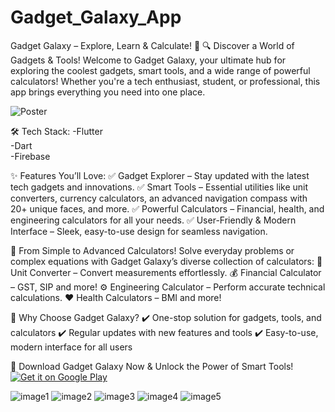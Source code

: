 # Gadget_Galaxy_App
Gadget Galaxy – Explore, Learn & Calculate! 🚀
🔍 Discover a World of Gadgets & Tools!
Welcome to Gadget Galaxy, your ultimate hub for exploring the coolest gadgets, smart tools, and a wide range of powerful calculators! Whether you're a tech enthusiast, student, or professional, this app brings everything you need into one place.

![Poster](https://github.com/user-attachments/assets/359a126a-6105-40da-9553-de01a2d075a7)

🛠️ Tech Stack:
-Flutter <br>
-Dart <br>
-Firebase

✨ Features You’ll Love:
✅ Gadget Explorer – Stay updated with the latest tech gadgets and innovations.
✅ Smart Tools – Essential utilities like unit converters, currency calculators, an advanced navigation compass with 20+ unique faces, and more.
✅ Powerful Calculators – Financial, health, and engineering calculators for all your needs.
✅ User-Friendly & Modern Interface – Sleek, easy-to-use design for seamless navigation.

🔢 From Simple to Advanced Calculators!
Solve everyday problems or complex equations with Gadget Galaxy’s diverse collection of calculators:
📏 Unit Converter – Convert measurements effortlessly.
💰 Financial Calculator – GST, SIP and more!
⚙️ Engineering Calculator – Perform accurate technical calculations.
❤️ Health Calculators – BMI and more!

🚀 Why Choose Gadget Galaxy?
✔️ One-stop solution for gadgets, tools, and calculators
✔️ Regular updates with new features and tools
✔️ Easy-to-use, modern interface for all users

📲 Download Gadget Galaxy Now & Unlock the Power of Smart Tools! <br>
[![Get it on Google Play](https://upload.wikimedia.org/wikipedia/commons/7/78/Google_Play_Store_badge_EN.svg)](https://play.google.com/store/apps/details?id=com.brightmindtechnology.gadgetgalaxy&pcampaignid=web_share)


![image1](https://github.com/user-attachments/assets/0c2b94ec-2ebb-467e-aef0-44388fb93bad)
![image2](https://github.com/user-attachments/assets/477b8785-933b-4b14-a5de-9f67ed31ec3c)
![image3](https://github.com/user-attachments/assets/3aba1714-6440-48fb-86a8-e65555c8ff02)
![image4](https://github.com/user-attachments/assets/598eb80f-e510-4375-aa18-990a89c9d466)
![image5](https://github.com/user-attachments/assets/f659a1f5-51df-41eb-b638-a292a0c3be45)
